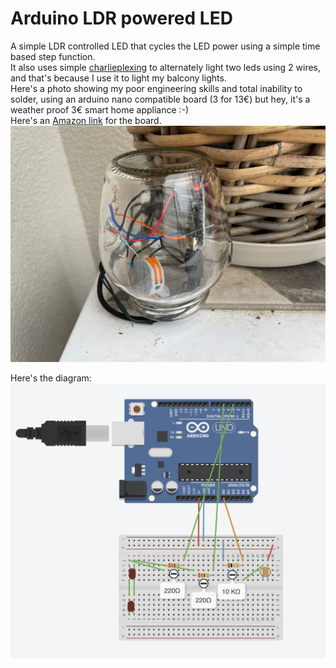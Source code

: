 # Arduino LDR powered LED

A simple LDR controlled LED that cycles the LED power using a simple time based step function.  
It also uses simple  [charlieplexing](https://en.wikipedia.org/wiki/Charlieplexing) to alternately light two leds using 2 wires, and that's because I use it to light my balcony lights.    
Here's a photo showing my poor engineering skills and total inability to solder, using an arduino nano compatible board (3 for 13€) but hey, it's a weather proof 3€ smart home appliance :-)   
Here's an [Amazon link](https://amzn.to/3vG7pHR) for the board.  
![3 euro smart home](https://github.com/moshegottlieb/Arduino-LDR-powered-LED/blob/main/balcony.jpeg?raw=true)



Here's the diagram:
![Diagram](https://github.com/moshegottlieb/Arduino-LDR-powered-LED/blob/main/Layout.jpg?raw=true)
